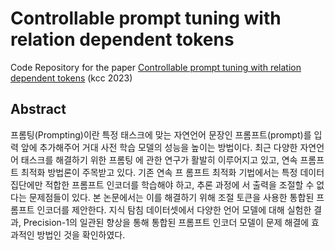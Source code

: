 # Controllable prompt tuning with relation dependent tokens

Code Repository for the paper [Controllable prompt tuning with relation dependent tokens](https://github.com/bluejeans8/Controllable_Prompt_Tuning/files/12053069/KCC.2023.Final.pdf) (kcc 2023)   

## Abstract
프롬팅(Prompting)이란 특정 태스크에 맞는 자연언어 문장인 프롬프트(prompt)를 입력 앞에 추가해주어
거대 사전 학습 모델의 성능을 높이는 방법이다. 최근 다양한 자연언어 태스크를 해결하기 위한 프롬팅
에 관한 연구가 활발히 이루어지고 있고, 연속 프롬프트 최적화 방법론이 주목받고 있다. 기존 연속 프
롬프트 최적화 기법에서는 특정 데이터 집단에만 적합한 프롬프트 인코더를 학습해야 하고, 추론 과정에
서 출력을 조절할 수 없다는 문제점들이 있다. 본 논문에서는 이를 해결하기 위해 조절 토큰을 사용한
통합된 프롬프트 인코더를 제안한다. 지식 탐침 데이터셋에서 다양한 언어 모델에 대해 실험한 결과,
Precision-1의 일관된 향상을 통해 통합된 프롬프트 인코더 모델이 문제 해결에 효과적인 방법인 것을
확인하였다.


